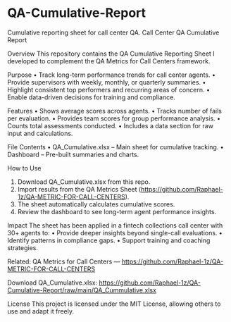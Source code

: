 # QA-Cumulative-Report
Cumulative reporting sheet for call center QA.
Call Center QA Cumulative Report

Overview
This repository contains the QA Cumulative Reporting Sheet I developed to complement the QA Metrics for Call Centers framework.

Purpose
• Track long-term performance trends for call center agents.
• Provide supervisors with weekly, monthly, or quarterly summaries.
• Highlight consistent top performers and recurring areas of concern.
• Enable data-driven decisions for training and compliance.

Features
• Shows average scores across agents.
• Tracks number of fails per evaluation.
• Provides team scores for group performance analysis.
• Counts total assessments conducted.
• Includes a data section for raw input and calculations.

File Contents
• QA_Cumulative.xlsx – Main sheet for cumulative tracking.
• Dashboard – Pre-built summaries and charts.

How to Use
1. Download QA_Cumulative.xlsx from this repo.
2. Import results from the QA Metrics Sheet (https://github.com/Raphael-1z/QA-METRIC-FOR-CALL-CENTERS).
3. The sheet automatically calculates cumulative scores.
4. Review the dashboard to see long-term agent performance insights.

Impact
The sheet has been applied in a fintech collections call center with 30+ agents to:
• Provide deeper insights beyond single-call evaluations.
• Identify patterns in compliance gaps.
• Support training and coaching strategies.

Related: QA Metrics for Call Centers — https://github.com/Raphael-1z/QA-METRIC-FOR-CALL-CENTERS

Download QA_Cumulative.xlsx:
https://github.com/Raphael-1z/QA-Cumulative-Report/raw/main/QA_Cummulative.xlsx

License
This project is licensed under the MIT License, allowing others to use and adapt it freely.
